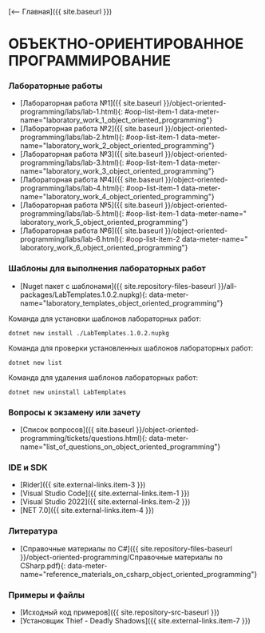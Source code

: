 [⟵ Главная]({{ site.baseurl }})

# **ОБЪЕКТНО-ОРИЕНТИРОВАННОЕ ПРОГРАММИРОВАНИЕ**

### **Лабораторные работы**

* [Лабораторная работа №1]({{ site.baseurl }}/object-oriented-programming/labs/lab-1.html){: #oop-list-item-1 data-meter-name="laboratory_work_1_object_oriented_programming"}
* [Лабораторная работа №2]({{ site.baseurl }}/object-oriented-programming/labs/lab-2.html){: #oop-list-item-1 data-meter-name="laboratory_work_2_object_oriented_programming"}
* [Лабораторная работа №3]({{ site.baseurl }}/object-oriented-programming/labs/lab-3.html){: #oop-list-item-1 data-meter-name="laboratory_work_3_object_oriented_programming"}
* [Лабораторная работа №4]({{ site.baseurl }}/object-oriented-programming/labs/lab-4.html){: #oop-list-item-1 data-meter-name="laboratory_work_4_object_oriented_programming"}
* [Лабораторная работа №5]({{ site.baseurl }}/object-oriented-programming/labs/lab-5.html){: #oop-list-item-1 data-meter-name="
laboratory_work_5_object_oriented_programming"}
* [Лабораторная работа №6]({{ site.baseurl }}/object-oriented-programming/labs/lab-6.html){: #oop-list-item-2 data-meter-name="
laboratory_work_6_object_oriented_programming"}

### **Шаблоны для выполнения лабораторных работ**

* [Nuget пакет с шаблонами]({{ site.repository-files-baseurl }}/all-packages/LabTemplates.1.0.2.nupkg){: data-meter-name="laboratory_templates_object_oriented_programming"}

Команда для установки шаблонов лабораторных работ:

```console
dotnet new install ./LabTemplates.1.0.2.nupkg
```

Команда для проверки установленных шаблонов лабораторных работ:

```console
dotnet new list
```

Команда для удаления шаблонов лабораторных работ:

```console
dotnet new uninstall LabTemplates
```

### **Вопросы к экзамену или зачету**
* [Список вопросов]({{ site.baseurl }}/object-oriented-programming/tickets/questions.html){: data-meter-name="list_of_questions_on_object_oriented_programming"}

### **IDE и SDK**
* [Rider]({{ site.external-links.item-3 }})
* [Visual Studio Code]({{ site.external-links.item-1 }})
* [Visual Studio 2022]({{ site.external-links.item-2 }})
* [NET 7.0]({{ site.external-links.item-4 }})

### **Литература**
* [Справочные материалы по C#]({{ site.repository-files-baseurl }}/object-oriented-programming/Справочные материалы по CSharp.pdf){: data-meter-name="reference_materials_on_csharp_object_oriented_programming"}

### **Примеры и файлы**
* [Исходный код примеров]({{ site.repository-src-baseurl }})
* [Установщик Thief - Deadly Shadows]({{ site.external-links.item-7 }})
